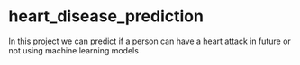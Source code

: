 # heart_disease_prediction
In this project we can predict if a person can have a heart attack in future or not using machine learning models
